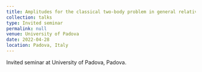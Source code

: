 ```yaml
---
title: Amplitudes for the classical two-body problem in general relativity
collection: talks
type: Invited seminar
permalink: null
venue: University of Padova
date: 2022-04-28
location: Padova, Italy
---
```


Invited seminar at University of Padova, Padova.
